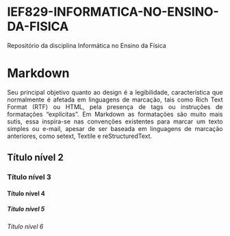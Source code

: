 # IEF829-INFORMATICA-NO-ENSINO-DA-FISICA
Repositório da disciplina Informática no Ensino da Física

# Markdown
  <p align="justify"> 
  Seu principal objetivo quanto ao design é a legibilidade, característica que normalmente é afetada em linguagens de marcação, tais como Rich Text Format (RTF) ou HTML, pela presença de tags ou instruções de formatações “explícitas”. Em Markdown as formatações são muito mais sutis, essa inspira-se nas convenções existentes para marcar um texto simples ou e-mail, apesar de ser baseada em linguagens de marcação anteriores, como setext, Textile e reStructuredText.
  </p>

## Título nível 2
### Título nível 3
#### Título nível 4
##### Título nível 5
###### Título nível 6
